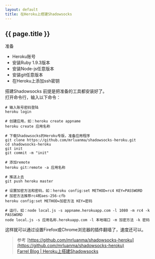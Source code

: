 ```yaml
---
layout: default
title: 在Heroku上搭建Shadowsocks
---
```


## {{ page.title }}

准备  

- Heroku账号
- 安装Ruby 1.9.3版本
- 安装Node-js任意版本
- 安装git任意版本
- 在Heroku上添加ssh密钥


搭建Shadowsocks
前提是把准备的工具都安装好了。  
打开命令行，输入以下命令：

	# 输入账号密码登陆
	heroku login

	# 创建应用，如：heroku create appname
	heroku create 应用名称

	# 下载Shadowsocks的Heroku专版，准备应用程序
	git clone https://github.com/mrluanma/shadowsocks-heroku.git
	cd shadowsocks-heroku
	git init
	git commit -m "init"

	# 添加remote
	heroku git:remote -a 应用名称
	
	# 推送上去
	git push heroku master
	
	# 设置加密方法和密码，如：heroku config:set METHOD=rc4 KEY=PASSWORD
	# 加密方法推荐rc4和aes-256-cfb
	heroku config:set METHOD=加密方法 KEY=密码
	
	# 运行，如：node local.js -s appname.herokuapp.com -l 1080 -m rc4 -k PASSWORD
	node local.js -s 应用名称.herokuapp.com -l 本地端口 -m 加密方法 -k 密码

这样就可以通过设置Firefox或Chrome浏览器的插件翻墙了，速度还可以。

> 参考 [https://github.com/mrluanma/shadowsocks-heroku](https://github.com/mrluanma/shadowsocks-heroku)  
> [Farrel Blog | Heroku上搭建Shadowsocks](http://sjnote.com/blog/2014/10/25/Running-Shadowsocks-On-Heroku.html)